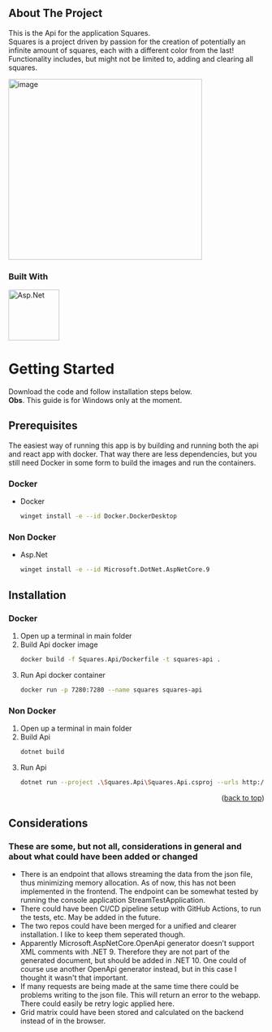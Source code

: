 <!-- ABOUT THE PROJECT -->
## About The Project

This is the Api for the application Squares.
<br>
Squares is a project driven by passion for the creation of potentially an infinite amount of squares, each with a different color from the last!
Functionality includes, but might not be limited to, adding and clearing all squares.

<img width="381" height="356" alt="image" src="https://github.com/user-attachments/assets/d1f5c9ac-e368-4e7e-a55a-47bfd088157b" />




### Built With

<a href="https://learn.microsoft.com/en-us/dotnet/core/install/windows">
  <img width="100" height="100" alt="Asp.Net" src="https://github.com/user-attachments/assets/1161ed10-b863-4e42-a2d1-c3f758e118d3" />
<a/>

# Getting Started

Download the code and follow installation steps below. 
<br>
**Obs**. This guide is for Windows only at the moment.

## Prerequisites

The easiest way of running this app is by building and running both the api and react app with docker.
That way there are less dependencies, but you still need Docker in some form to build the images and run the containers.


### Docker
* Docker 
  ```sh
  winget install -e --id Docker.DockerDesktop
  ```
### Non Docker
* Asp.Net
  ```sh
  winget install -e --id Microsoft.DotNet.AspNetCore.9
  ```

## Installation

### Docker 
1. Open up a terminal in main folder
2. Build Api docker image
   ```sh
   docker build -f Squares.Api/Dockerfile -t squares-api .
   ```
3. Run Api docker container
   ```sh
   docker run -p 7280:7280 --name squares squares-api  
   ```
### Non Docker
1. Open up a terminal in main folder
2. Build Api 
   ```sh
   dotnet build   
   ```
3. Run Api
   ```sh
   dotnet run --project .\Squares.Api\Squares.Api.csproj --urls http://localhost:7280
   ```

<p align="right">(<a href="#readme-top">back to top</a>)</p>

## Considerations
### These are some, but not all, considerations in general and about what could have been added or changed 

- There is an endpoint that allows streaming the data from the json file, thus minimizing memory allocation. As of now, this has not been implemented in the frontend.
  The endpoint can be somewhat tested by running the console application StreamTestApplication.
- There could have been CI/CD pipeline setup with GitHub Actions, to run the tests, etc. May be added in the future.
- The two repos could have been merged for a unified and clearer installation. I like to keep them seperated though.
- Apparently Microsoft.AspNetCore.OpenApi generator doesn’t support XML comments with .NET 9. Therefore they are not part of the generated document, but should be added in .NET 10.
  One could of course use another OpenApi generator instead, but in this case I thought it wasn't that important.
- If many requests are being made at the same time there could be problems writing to the json file. This will return an error to the webapp. There could easily be retry logic applied here.
- Grid matrix could have been stored and calculated on the backend instead of in the browser.

[Asp.net]: https://www.pngmart.com/files/23/Net-Logo-PNG-Image.png
[Asp.net-url]: https://dotnet.microsoft.com/en-us/apps/aspnet
